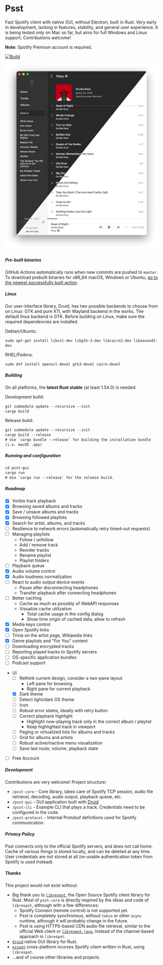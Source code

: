 # Psst

Fast Spotify client with native GUI, without Electron, built in Rust. Very early in development, lacking in features, stability, and general user experience. It is being tested only on Mac so far, but aims for full Windows and Linux support. Contributions welcome!

**Note:** Spotify Premium account is required.

[![Build](https://github.com/jpochyla/psst/actions/workflows/build.yml/badge.svg)](https://github.com/jpochyla/psst/actions)

![Screenshot](./psst-gui/assets/screenshot.png)

##### Pre-built binaries

GitHub Actions automatically runs when new commits are pushed to `master`. To download prebuilt binaries for x86_64 macOS, Windows or Ubuntu, [go to the newest successfully built action](https://nightly.link/isqt01/psst/workflows/build/master).

##### Linux

Our user-interface library, Druid, has two possible backends to choose from on Linux: GTK and pure X11, with Wayland backend in the works. The default linux backend is GTK. Before building on Linux, make sure the required dependencies are installed. 

Debian/Ubuntu:

```shell
sudo apt-get install libssl-dev libgtk-3-dev libcairo2-dev libasound2-dev
```

RHEL/Fedora:

```shell
sudo dnf install openssl-devel gtk3-devel cairo-devel
```

##### Building

On all platforms, the **latest Rust stable** (at least 1.54.0) is needed.

Development build:
```shell
git submodule update --recursive --init
cargo build
```

Release build:
```shell
git submodule update --recursive --init
cargo build --release
# Use `cargo bundle --release` for building the installation bundle (i.e. macOS .app)
```

##### Running and configuration

```shell
cd psst-gui
cargo run
# Use `cargo run --release` for the release build.
```

##### Roadmap

- [x] Vorbis track playback
- [x] Browsing saved albums and tracks
- [x] Save / unsave albums and tracks
- [x] Browsing followed playlists
- [x] Search for artist, albums, and tracks
- [ ] Resilience to network errors (automatically retry timed-out requests)
- [ ] Managing playlists
    - Follow / unfollow
    - Add / remove track
    - Reorder tracks
    - Rename playlist
    - Playlist folders
- [ ] Playback queue
- [x] Audio volume control
- [x] Audio loudness normalization
- [ ] React to audio output device events
    - Pause after disconnecting headphones
    - Transfer playback after connecting headphones
- [ ] Better caching
    - Cache as much as possibly of WebAPI responses
    - Visualize cache utilization
        - Total cache usage in the config dialog
        - Show time origin of cached data, allow to refresh
- [x] Media keys control
- [x] Open Spotify links
- [ ] Trivia on the artist page, Wikipedia links
- [x] Genre playlists and "For You" content
- [ ] Downloading encrypted tracks
- [ ] Reporting played tracks to Spotify servers
- [ ] OS-specific application bundles
- [ ] Podcast support
- UI
    - [ ] Rethink current design, consider a two-pane layout
        - Left pane for browsing
        - Right pane for current playback
    - [x] Dark theme
    - [ ] Detect light/dark OS theme
    - [ ] Icon
    - [ ] Robust error states, ideally with retry button
    - [ ] Correct playback highlight
        - Highlight now-playing track only in the correct album / playlist
        - Keep highlighted track in viewport
    - [ ] Paging or virtualized lists for albums and tracks
    - [ ] Grid for albums and artists
    - [ ] Robust active/inactive menu visualization
    - [ ] Save last route, volume, playback state
- [ ] Free Account
##### Development

Contributions are very welcome! Project structure:

- `/psst-core` - Core library, takes care of Spotify TCP session, audio file retrieval, decoding, audio output, playback queue, etc.
- `/psst-gui` - GUI application built with [Druid](https://github.com/linebender/druid)
- `/psst-cli` - Example CLI that plays a track.  Credentials need to be configured in the code.
- `/psst-protocol` - Internal Protobuf definitions used for Spotify communication.

##### Privacy Policy

Psst connects only to the official Spotify servers, and does not call home. Cache of various things is stored locally, and can be deleted at any time. User credentials are not stored at all (re-usable authentication token from Spotify is used instead).

##### Thanks

This project would not exist without:

- Big thank you to [`librespot`](https://github.com/librespot-org/librespot), the Open Source Spotify client library for Rust.  Most of `psst-core` is directly inspired by the ideas and code of `librespot`, although with a few differences:
    - Spotify Connect (remote control) is not supported yet.
    - Psst is completely synchronous, without `tokio` or other `async` runtime, although it will probably change in the future.
    - Psst is using HTTPS-based CDN audio file retrieval, similar to the official Web client or [`librespot-java`](https://github.com/librespot-org/librespot-java), instead of the channel-based approach in `librespot`.
- [`druid`](https://github.com/linebender/druid) native GUI library for Rust.
- [`ncspot`](https://github.com/hrkfdn/ncspot) cross-platform ncurses Spotify client written in Rust, using `librespot`.
- ...and of course other libraries and projects.
